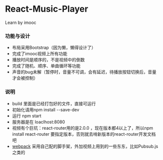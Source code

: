 # React-Music-Player
Learn by imooc
### 功能与设计
* 布局采用Bootstrap（因为懒，懒得设计了）
* 完成了imooc视频上所有功能
* 播放时间是顺序的，不是视频中的倒数
* 完成了随机、顺序、单曲循环等功能
* 声音的bug未解（暂停时，音量不可调，会有延迟，待播放按钮切换后，音量才会被控制）
### 说明
* build 里面是已经打包好的文件，直接可运行
* 初始化请用npm install --save-dev
* 运行 npm start 
* 服务器是在 loaclhost:8080
* 视频有个巨坑：react-router用的是2.0.0 ，现在版本都4以上了，所以npm install react-router 要指定版本，否则就去啃新版本的react-router开发文档吧
* [webpack](https://coding.net/u/Dcison/p/webpack/git) 采用自己配的脚手架，外加视频上用到的一些东东，比如Pubsub.js之类的

